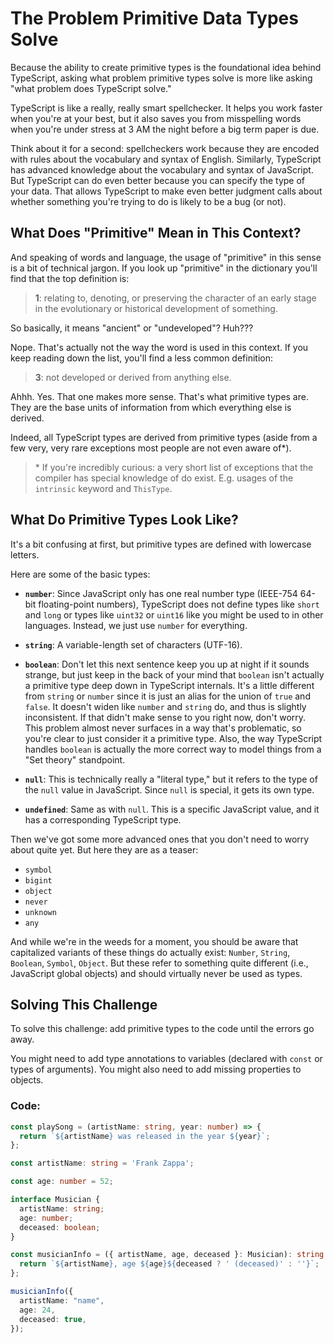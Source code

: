 # The Problem Primitive Data Types Solve

Because the ability to create primitive types is the foundational idea behind TypeScript, asking what problem primitive types solve is more like asking "what problem does TypeScript solve."

TypeScript is like a really, really smart spellchecker. It helps you work faster when you're at your best, but it also saves you from misspelling words when you're under stress at 3 AM the night before a big term paper is due.

Think about it for a second: spellcheckers work because they are encoded with rules about the vocabulary and syntax of English. Similarly, TypeScript has advanced knowledge about the vocabulary and syntax of JavaScript. But TypeScript can do even better because you can specify the type of your data. That allows TypeScript to make even better judgment calls about whether something you're trying to do is likely to be a bug (or not).

## What Does "Primitive" Mean in This Context?

And speaking of words and language, the usage of "primitive" in this sense is a bit of technical jargon. If you look up "primitive" in the dictionary you'll find that the top definition is:

> **1**: relating to, denoting, or preserving the character of an early stage in the evolutionary or historical development of something.

So basically, it means "ancient" or "undeveloped"? Huh???

Nope. That's actually not the way the word is used in this context. If you keep reading down the list, you'll find a less common definition:

> **3**: not developed or derived from anything else.

Ahhh. Yes. That one makes more sense. That's what primitive types are. They are the base units of information from which everything else is derived.

Indeed, all TypeScript types are derived from primitive types (aside from a few very, very rare exceptions most people are not even aware of*).

> \* If you're incredibly curious: a very short list of exceptions that the compiler has special knowledge of do exist. E.g. usages of the `intrinsic` keyword and `ThisType`.

## What Do Primitive Types Look Like?

It's a bit confusing at first, but primitive types are defined with lowercase letters.

Here are some of the basic types:

- **`number`**: Since JavaScript only has one real number type (IEEE-754 64-bit floating-point numbers), TypeScript does not define types like `short` and `long` or types like `uint32` or `uint16` like you might be used to in other languages. Instead, we just use `number` for everything.

- **`string`**: A variable-length set of characters (UTF-16).

- **`boolean`**: Don't let this next sentence keep you up at night if it sounds strange, but just keep in the back of your mind that `boolean` isn't actually a primitive type deep down in TypeScript internals. It's a little different from `string` or `number` since it is just an alias for the union of `true` and `false`. It doesn't widen like `number` and `string` do, and thus is slightly inconsistent. If that didn't make sense to you right now, don't worry. This problem almost never surfaces in a way that's problematic, so you're clear to just consider it a primitive type. Also, the way TypeScript handles `boolean` is actually the more correct way to model things from a "Set theory" standpoint.

- **`null`**: This is technically really a "literal type," but it refers to the type of the `null` value in JavaScript. Since `null` is special, it gets its own type.

- **`undefined`**: Same as with `null`. This is a specific JavaScript value, and it has a corresponding TypeScript type.

Then we've got some more advanced ones that you don't need to worry about quite yet. But here they are as a teaser:

- `symbol`
- `bigint`
- `object`
- `never`
- `unknown`
- `any`

And while we're in the weeds for a moment, you should be aware that capitalized variants of these things do actually exist: `Number`, `String`, `Boolean`, `Symbol`, `Object`. But these refer to something quite different (i.e., JavaScript global objects) and should virtually never be used as types.

## Solving This Challenge

To solve this challenge: add primitive types to the code until the errors go away.

You might need to add type annotations to variables (declared with `const` or types of arguments). You might also need to add missing properties to objects.

### Code:

```typescript
const playSong = (artistName: string, year: number) => {
  return `${artistName} was released in the year ${year}`;
};

const artistName: string = 'Frank Zappa';

const age: number = 52;

interface Musician {
  artistName: string;
  age: number;
  deceased: boolean;
}

const musicianInfo = ({ artistName, age, deceased }: Musician): string => {
  return `${artistName}, age ${age}${deceased ? ' (deceased)' : ''}`;
};

musicianInfo({
  artistName: "name",
  age: 24,
  deceased: true,
});
